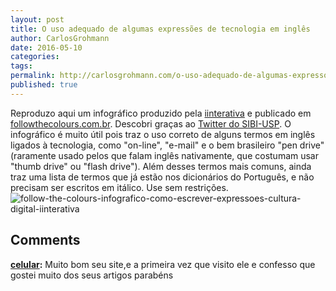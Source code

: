 ```yaml
---
layout: post
title: O uso adequado de algumas expressões de tecnologia em inglês
author: CarlosGrohmann
date: 2016-05-10
categories: 
tags: 
permalink: http://carlosgrohmann.com/o-uso-adequado-de-algumas-expressoes-de-tecnologia-em-ingles/
published: true
---
```



Reproduzo aqui um infográfico produzido pela [iinterativa](http://www.iinterativa.com.br) e publicado em [followthecolours.com.br](http://followthecolours.com.br/just-coolt/online-ou-on-line-infografico-traz-uso-adequado-de-expressoes-da-cultura-digital/). Descobri graças ao [Twitter do SIBI-USP](https://twitter.com/sibiusp). O infográfico é muito útil pois traz o uso correto de alguns termos em inglês ligados à tecnologia, como "on-line", "e-mail" e o bem brasileiro "pen drive" (raramente usado pelos que falam inglês nativamente, que costumam usar "thumb drive" ou "flash drive"). Além desses termos mais comuns, ainda traz uma lista de termos que já estão nos dicionários do Português, e não precisam ser escritos em itálico. Use sem restrições. ![follow-the-colours-infografico-como-escrever-expressoes-cultura-digital-iinterativa](/blog/wp-content/uploads/2016/05/follow-the-colours-infografico-como-escrever-expressoes-cultura-digital-iinterativa.png)



## Comments



**[celular](#15906 "2016-08-14 11:28:35"):** Muito bom seu site,e a primeira vez que visito ele e confesso que gostei muito dos seus artigos parabéns



